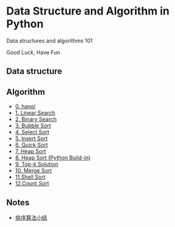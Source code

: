 # Data Structure and Algorithm in Python
Data structures and algorithms 101<br>

Good Luck, Have Fun

## Data structure

## Algorithm
* [0. hanoi](./Algorithm/0.hanoi.py)
* [1. Linear Search](./Algorithm/1.Linear_search.py)
* [2. Binary Search](./Algorithm/2.Binary_search.py)
* [3. Bubble Sort](./Algorithm/3.Bubble_sort.py)
* [4. Select Sort](./Algorithm/4.Select_sort.py)
* [5. Insert Sort](./Algorithm/5.Insert_sort.py)
* [6. Quick Sort](./Algorithm/6.Quick_sort.py)
* [7. Heap Sort](./Algorithm/7.Heap_sort.py)
* [8. Heap Sort (Python Build-in)](./Algorithm/8.Heap_sort_buildin.py)
* [9. Top-k Solution](./Algorithm/9.Heap_topk.py)
* [10. Merge Sort](./Algorithm/10.Merge_sort.py)
* [11.Shell Sort](./Algorithm/11.Shell_sort.py)
* [12.Count Sort](./Algorithm/12.Count_sort.py)

## Notes
* [排序算法小结](./Algorithm/排序算法.md)
